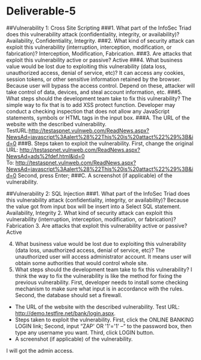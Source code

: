 # Deliverable-5
##Vulnerability 1: Cross Site Scripting
###1.	What part of the InfoSec Triad does this vulnerability attack (confidentiality, integrity, or availability)?
  Availability, Confidentiality, Integrity.
###2.	What kind of security attack can exploit this vulnerability (interruption, interception, modification, or fabrication)?
  Interception, Modification, Fabrication.
###3.	Are attacks that exploit this vulnerability active or passive?
  Active 
###4.	What business value would be lost due to exploiting this vulnerability (data loss, unauthorized access, denial of service, etc)?
  It can access any cookies, session tokens, or other sensitive information retained by the browser. Because user will bypass the access control. Depend on these, attacker will take control of data, devices, and steal account information, etc.
###5.	What steps should the development team take to fix this vulnerability?
  The simple way to fix that is to add XSS protect function. Developer may conduct a checking inspection that does not allow any JavaScript statements, symbols or HTML tags in the input box.
###A.	The URL of the website with the described vulnerability.
  TestURL:http://testaspnet.vulnweb.com/ReadNews.aspx?NewsAd=javascript%3Aalert%28%22This%20is%20attact%22%29%3B&id=0
###B.	Steps taken to exploit the vulnerability.
   First, change the original URL: http://testaspnet.vulnweb.com/ReadNews.aspx?NewsAd=ads%2fdef.html&id=0<br /> 
   To: http://testaspnet.vulnweb.com/ReadNews.aspx?NewsAd=javascript%3Aalert%28%22This%20is%20attact%22%29%3B&id=0
   Second, press Enter;
###C.	A screenshot (if applicable) of the vulnerability.


##Vulnerability 2: SQL Injection
###1.	What part of the InfoSec Triad does this vulnerability attack (confidentiality, integrity, or availability)?
  Because the value got from input box will be insert into a Select SQL statement.
Availability, Integrity
2.	What kind of security attack can exploit this vulnerability (interruption, interception, modification, or fabrication)?
  Fabrication
3.	Are attacks that exploit this vulnerability active or passive?
  Active

4.	What business value would be lost due to exploiting this vulnerability (data loss, unauthorized access, denial of service, etc)?
  The unauthorized user will access administrator account. It means user will obtain some authorities that would control whole site.
5.	What steps should the development team take to fix this vulnerability?
  I think the way to fix the vulnerability is like the method for fixing the previous vulnerability. First, developer needs to install some checking mechanism to make sure what input is in accordance with the rules. Second, the database should set a firewall.
* The URL of the website with the described vulnerability.
Test URL: http://demo.testfire.net/bank/login.aspx.
* Steps taken to exploit the vulnerability.
First, click the ONLINE BANKING LOGIN link;
Second, input “ZAP' OR '1'='1' –“ to the password box, then type any username you want.
Third, click LOGIN button.
* A screenshot (if applicable) of the vulnerability.

I will got the admin access.





